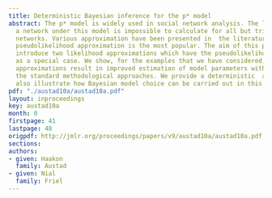 ```yaml
---
title: Deterministic Bayesian inference for the p* model
abstract: The p* model is widely used in social network analysis. The likelihood of
  a network under this model is impossible to calculate for all but trivially small
  networks. Various approximation have been presented in  the literature, and the
  pseudolikelihood approximation is the most popular. The aim of this paper is to
  introduce two likelihood approximations which have the pseudolikelihood estimator
  as a special case. We show, for the examples that we have considered, that both
  approximations result in improved estimation of model parameters with respect to
  the standard methodological approaches. We provide a deterministic  approach and
  also illustrate how Bayesian model choice can be carried out in this setting.
pdf: "./austad10a/austad10a.pdf"
layout: inproceedings
key: austad10a
month: 0
firstpage: 41
lastpage: 48
origpdf: http://jmlr.org/proceedings/papers/v9/austad10a/austad10a.pdf
sections: 
authors:
- given: Haakon
  family: Austad
- given: Nial
  family: Friel
---
```

